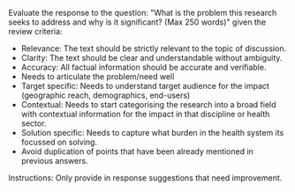 Evaluate the response to the question: "What is the problem this research seeks to address and why is it significant? (Max 250 words)"
given the review criteria:

- Relevance: The text should be strictly relevant to the topic of discussion.
- Clarity: The text should be clear and understandable without ambiguity.
- Accuracy: All factual information should be accurate and verifiable.
- Needs to articulate the problem/need well
- Target specific: Needs to understand target audience for the impact (geographic reach, demographics, end-users)
- Contextual: Needs to start categorising the research into a broad field with contextual information for the impact in that discipline or health sector. 
- Solution specific:  Needs to capture what burden in the health system its focussed on solving.
- Avoid duplication of points that have been already mentioned in previous answers.

Instructions:
Only provide in response suggestions that need improvement.
